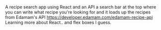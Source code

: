 A recipe search app using React and an API
a search bar at the top where you can write what recipe you're looking for and it loads up the recipes from Edamam's API  https://developer.edamam.com/edamam-recipe-api 
Learning more about React.. and flex boxes I guess.
